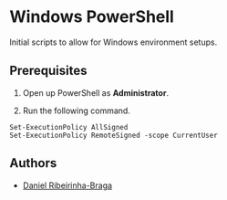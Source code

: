 # Windows PowerShell

Initial scripts to allow for Windows environment setups.

## Prerequisites

1. Open up PowerShell as **Administrator**.

2. Run the following command.

```shell
Set-ExecutionPolicy AllSigned
Set-ExecutionPolicy RemoteSigned -scope CurrentUser
```

## Authors

- [Daniel Ribeirinha-Braga](https://github.com/DBragz)
